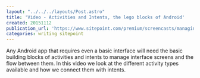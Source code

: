 ```yaml
---
layout: "../../../layouts/Post.astro"
title: 'Video - Activities and Intents, the lego blocks of Android'
created: 20151112
publication_url: 'https://www.sitepoint.com/premium/screencasts/managing-android-interfaces-with-activities-and-intents'
categories: writing sitepoint
---
```


Any Android app that requires even a basic interface will need the basic building blocks of activities and intents to manage interface screens and the flow between them. In this video we look at the different activity types available and how we connect them with intents.
